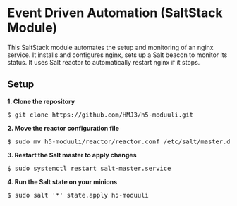 # Event Driven Automation (SaltStack Module)

This SaltStack module automates the setup and monitoring of an nginx service.
It installs and configures nginx, sets up a Salt beacon to monitor its status.
It uses Salt reactor to automatically restart nginx if it stops.

## Setup

**1. Clone the repository**

<pre>
$ git clone https://github.com/HMJ3/h5-moduuli.git
</pre>

**2. Move the reactor configuration file**

<pre>
$ sudo mv h5-moduuli/reactor/reactor.conf /etc/salt/master.d/
</pre>

**3. Restart the Salt master to apply changes**

<pre>
$ sudo systemctl restart salt-master.service
</pre>

**4. Run the Salt state on your minions**

<pre>
$ sudo salt '*' state.apply h5-moduuli
</pre>
